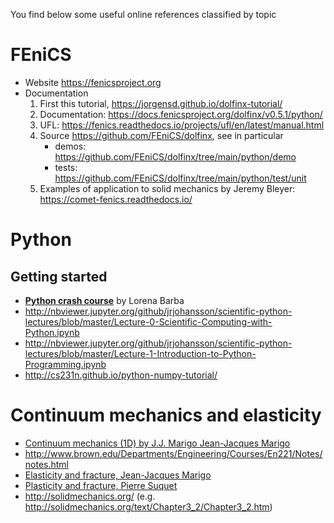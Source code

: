 You find below some useful online references classified by topic

# FEniCS
* Website https://fenicsproject.org
* Documentation
   1. First this tutorial, https://jorgensd.github.io/dolfinx-tutorial/
   3. Documentation: https://docs.fenicsproject.org/dolfinx/v0.5.1/python/
   4. UFL: https://fenics.readthedocs.io/projects/ufl/en/latest/manual.html
   5. Source https://github.com/FEniCS/dolfinx, see in particular
      - demos: https://github.com/FEniCS/dolfinx/tree/main/python/demo
      - tests: https://github.com/FEniCS/dolfinx/tree/main/python/test/unit
   6. Examples of application to solid mechanics by Jeremy Bleyer: https://comet-fenics.readthedocs.io/

 # Python

## Getting started
* [**Python crash course**](http://nbviewer.ipython.org/github/barbagroup/AeroPython/blob/master/lessons/00_Lesson00_QuickPythonIntro.ipynb) by Lorena Barba
* http://nbviewer.jupyter.org/github/jrjohansson/scientific-python-lectures/blob/master/Lecture-0-Scientific-Computing-with-Python.ipynb
* http://nbviewer.jupyter.org/github/jrjohansson/scientific-python-lectures/blob/master/Lecture-1-Introduction-to-Python-Programming.ipynb
* http://cs231n.github.io/python-numpy-tutorial/

# Continuum mechanics and elasticity 
* [Continuum mechanics (1D) by J.J. Marigo Jean-Jacques Marigo](https://cel.archives-ouvertes.fr/cel-01023392)
* http://www.brown.edu/Departments/Engineering/Courses/En221/Notes/notes.html
* [Elasticity and fracture, Jean-Jacques Marigo](https://moodle.polytechnique.fr/pluginfile.php/30014/mod_resource/content/1/ElasticiteRupture.pdf)
* [Plasticity and fracture, Pierre Suquet](https://www.google.com/url?sa=t&rct=j&q=&esrc=s&source=web&cd=1&cad=rja&uact=8&ved=2ahUKEwjdspXjqcfdAhXLA8AKHVHjBHIQFjAAegQIBxAC&url=http%3A%2F%2Fperso.ensta-paristech.fr%2F~mbonnet%2Fmec551%2Fmec551.pdf&usg=AOvVaw3JK3d0dJbSyeduYs3DCsqU)
* http://solidmechanics.org/ (e.g. http://solidmechanics.org/text/Chapter3_2/Chapter3_2.htm)


